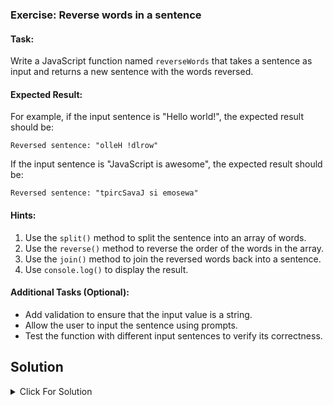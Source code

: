 ### Exercise: Reverse words in a sentence

#### Task:
Write a JavaScript function named `reverseWords` that takes a sentence as input and returns a new sentence with the words reversed.

#### Expected Result:
For example, if the input sentence is "Hello world!", the expected result should be:
```
Reversed sentence: "olleH !dlrow"
```
If the input sentence is "JavaScript is awesome", the expected result should be:
```
Reversed sentence: "tpircSavaJ si emosewa"
```

#### Hints:
1. Use the `split()` method to split the sentence into an array of words.
2. Use the `reverse()` method to reverse the order of the words in the array.
3. Use the `join()` method to join the reversed words back into a sentence.
4. Use `console.log()` to display the result.

#### Additional Tasks (Optional):
- Add validation to ensure that the input value is a string.
- Allow the user to input the sentence using prompts.
- Test the function with different input sentences to verify its correctness.

## Solution

<details>
  <summary>Click For Solution</summary>

```JS
const reverseWords = (str) => {

    const array = str.split(" ");
    
    let reversedwords = [];

    for(let item of array){
        
        let strword = "";
        for(let i = item.length - 1 ; i>=0 ; i--){
            strword+=item[i];
        }
        reversedwords.push(strword);
    }

    return reversedwords.join(" ");  
}


console.log(reverseWords("hello world"));

```


[Previous Exercise](../07/README.md) | [Index](../../README.md) | [Next Exercise](../09/README.md)